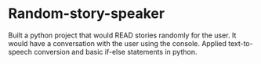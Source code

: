 # Random-story-speaker
Built a python project that would READ stories randomly for the user.
It would have a conversation with the user using the console.
Applied text-to-speech conversion and basic if-else statements in python. 
